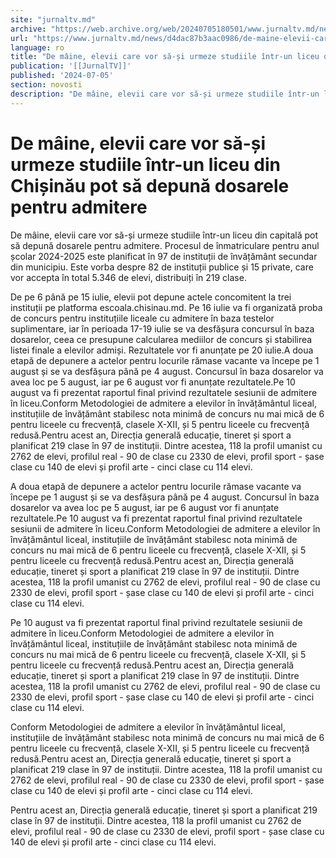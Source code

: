 ```yaml
---
site: "jurnaltv.md"
archive: "https://web.archive.org/web/20240705180501/www.jurnaltv.md/news/d4dac87b3aac0986/de-maine-elevii-care-vor-sa-si-urmeze-studiile-intr-un-liceu-din-chisinau-pot-sa-depuna-dosarele-pentru-admitere.html"
url: "https://www.jurnaltv.md/news/d4dac87b3aac0986/de-maine-elevii-care-vor-sa-si-urmeze-studiile-intr-un-liceu-din-chisinau-pot-sa-depuna-dosarele-pentru-admitere.html"
language: ro
title: "De mâine, elevii care vor să-și urmeze studiile într-un liceu din Chișinău pot să depună dosarele pentru admitere"
publication: '[[JurnalTV]]'
published: '2024-07-05'
section: novosti
description: "De mâine, elevii care vor să-și urmeze studiile într-un liceu din capitală pot să depună dosarele pentru admitere. Procesul de înmatriculare pentru anul școlar 2024-2025 este planificat în 97 de instituții de învățământ secundar din municipiu. Este vorba despre 82 de instituții publice și 15 private, care vor accepta în total 5.346 de elevi, distribuiți în 219 clase."
---
```


# De mâine, elevii care vor să-și urmeze studiile într-un liceu din Chișinău pot să depună dosarele pentru admitere

De mâine, elevii care vor să-și urmeze studiile într-un liceu din capitală pot să depună dosarele pentru admitere. Procesul de înmatriculare pentru anul școlar 2024-2025 este planificat în 97 de instituții de învățământ secundar din municipiu. Este vorba despre 82 de instituții publice și 15 private, care vor accepta în total 5.346 de elevi, distribuiți în 219 clase.

De pe 6 până pe 15 iulie, elevii pot depune actele concomitent la trei instituții pe platforma escoala.chisinau.md. Pe 16 iulie va fi organizată proba de concurs pentru instituțiile liceale cu admitere în baza testelor suplimentare, iar în perioada 17-19 iulie se va desfășura concursul în baza dosarelor, ceea ce presupune calcularea mediilor de concurs și stabilirea listei finale a elevilor admiși. Rezultatele vor fi anunțate pe 20 iulie.A doua etapă de depunere a actelor pentru locurile rămase vacante va începe pe 1 august și se va desfășura până pe 4 august. Concursul în baza dosarelor va avea loc pe 5 august, iar pe 6 august vor fi anunțate rezultatele.Pe 10 august va fi prezentat raportul final privind rezultatele sesiunii de admitere în liceu.Conform Metodologiei de admitere a elevilor în învățământul liceal, instituțiile de învățământ stabilesc nota minimă de concurs nu mai mică de 6 pentru liceele cu frecvență, clasele X-XII, și 5 pentru liceele cu frecvență redusă.Pentru acest an, Direcția generală educație, tineret și sport a planificat 219 clase în 97 de instituții. Dintre acestea, 118 la profil umanist cu 2762 de elevi, profilul real - 90 de clase cu 2330 de elevi, profil sport - șase clase cu 140 de elevi și profil arte - cinci clase cu 114 elevi.

A doua etapă de depunere a actelor pentru locurile rămase vacante va începe pe 1 august și se va desfășura până pe 4 august. Concursul în baza dosarelor va avea loc pe 5 august, iar pe 6 august vor fi anunțate rezultatele.Pe 10 august va fi prezentat raportul final privind rezultatele sesiunii de admitere în liceu.Conform Metodologiei de admitere a elevilor în învățământul liceal, instituțiile de învățământ stabilesc nota minimă de concurs nu mai mică de 6 pentru liceele cu frecvență, clasele X-XII, și 5 pentru liceele cu frecvență redusă.Pentru acest an, Direcția generală educație, tineret și sport a planificat 219 clase în 97 de instituții. Dintre acestea, 118 la profil umanist cu 2762 de elevi, profilul real - 90 de clase cu 2330 de elevi, profil sport - șase clase cu 140 de elevi și profil arte - cinci clase cu 114 elevi.

Pe 10 august va fi prezentat raportul final privind rezultatele sesiunii de admitere în liceu.Conform Metodologiei de admitere a elevilor în învățământul liceal, instituțiile de învățământ stabilesc nota minimă de concurs nu mai mică de 6 pentru liceele cu frecvență, clasele X-XII, și 5 pentru liceele cu frecvență redusă.Pentru acest an, Direcția generală educație, tineret și sport a planificat 219 clase în 97 de instituții. Dintre acestea, 118 la profil umanist cu 2762 de elevi, profilul real - 90 de clase cu 2330 de elevi, profil sport - șase clase cu 140 de elevi și profil arte - cinci clase cu 114 elevi.

Conform Metodologiei de admitere a elevilor în învățământul liceal, instituțiile de învățământ stabilesc nota minimă de concurs nu mai mică de 6 pentru liceele cu frecvență, clasele X-XII, și 5 pentru liceele cu frecvență redusă.Pentru acest an, Direcția generală educație, tineret și sport a planificat 219 clase în 97 de instituții. Dintre acestea, 118 la profil umanist cu 2762 de elevi, profilul real - 90 de clase cu 2330 de elevi, profil sport - șase clase cu 140 de elevi și profil arte - cinci clase cu 114 elevi.

Pentru acest an, Direcția generală educație, tineret și sport a planificat 219 clase în 97 de instituții. Dintre acestea, 118 la profil umanist cu 2762 de elevi, profilul real - 90 de clase cu 2330 de elevi, profil sport - șase clase cu 140 de elevi și profil arte - cinci clase cu 114 elevi.